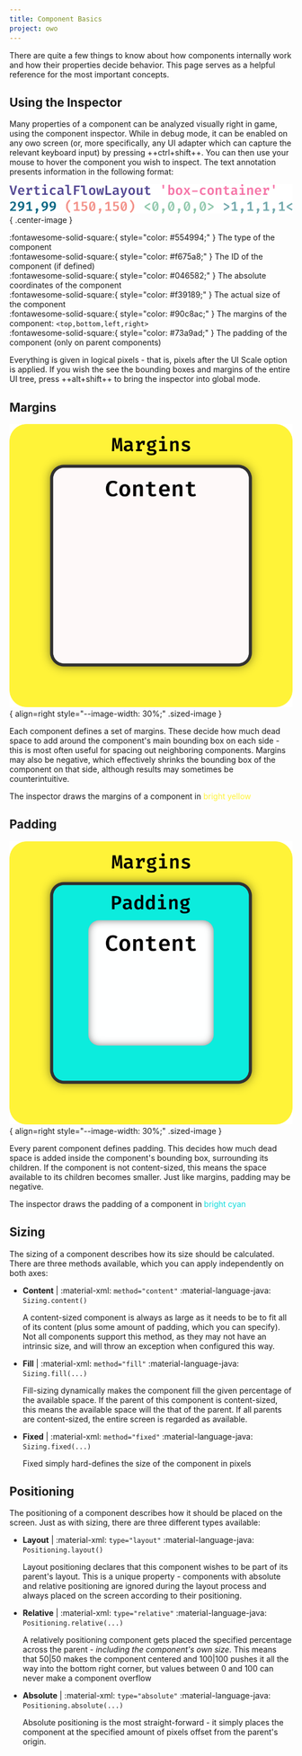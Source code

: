 ```yaml
---
title: Component Basics
project: owo
---
```


There are quite a few things to know about how components internally work and how their properties decide behavior. This page serves as a helpful reference for the most important concepts.

## Using the Inspector

Many properties of a component can be analyzed visually right in game, using the component inspector. While in debug mode, it can be enabled on any owo screen (or, more specifically, any UI adapter which can capture the relevant keyboard input) by pressing ++ctrl+shift++. You can then use your mouse to hover the component you wish to inspect. The text annotation presents information in the following format:

![inspector text format](../../assets/owo/inspector-reference.png){ .center-image }

:fontawesome-solid-square:{ style="color: #554994;" } The type of the component <br>
:fontawesome-solid-square:{ style="color: #f675a8;" } The ID of the component (if defined) <br>
:fontawesome-solid-square:{ style="color: #046582;" } The absolute coordinates of the component <br>
:fontawesome-solid-square:{ style="color: #f39189;" } The actual size of the component <br>
:fontawesome-solid-square:{ style="color: #90c8ac;" } The margins of the component: `<top,bottom,left,right>` <br>
:fontawesome-solid-square:{ style="color: #73a9ad;" } The padding of the component (only on parent components)

Everything is given in logical pixels - that is, pixels after the UI Scale option is applied. If you wish the see the bounding boxes and margins of the entire UI tree, press ++alt+shift++ to bring the inspector into global mode.

## Margins

![margins explainer image](../../assets/owo/margins-reference.png){ align=right style="--image-width: 30%;" .sized-image }

Each component defines a set of margins. These decide how much dead space to add around the component's main bounding box on each side - this is most often useful for spacing out neighboring components. Margins may also be negative, which effectively shrinks the bounding box of the component on that side, although results may sometimes be counterintuitive.

The inspector draws the margins of a component in <span style="color: #FFF338;">bright yellow</span>

## Padding

![padding explainer image](../../assets/owo/padding-reference.png){ align=right style="--image-width: 30%;" .sized-image }

Every parent component defines padding. This decides how much dead space is added inside the component's bounding box, surrounding its children. If the component is not content-sized, this means the space available to its children becomes smaller. Just like margins, padding may be negative.

The inspector draws the padding of a component in <span style="color: #0CDCDD;">bright cyan</span>

## Sizing

The sizing of a component describes how its size should be calculated. There are three methods available, which you can apply independently on both axes:

- **Content** | :material-xml: `method="content"` :material-language-java: `Sizing.content()`

    A content-sized component is always as large as it needs to be to fit all of its content (plus some amount of padding, which you can specify). Not all components support this method, as they may not have an intrinsic size, and will throw an exception when configured this way.

- **Fill** | :material-xml: `method="fill"` :material-language-java: `Sizing.fill(...)`
    
    Fill-sizing dynamically makes the component fill the given percentage of the available space. If the parent of this component is content-sized, this means the available space will the that of the parent. If all parents are content-sized, the entire screen is regarded as available.

- **Fixed** | :material-xml: `method="fixed"` :material-language-java: `Sizing.fixed(...)`
    
    Fixed simply hard-defines the size of the component in pixels

## Positioning

The positioning of a component describes how it should be placed on the screen. Just as with sizing, there are three different types available:

- **Layout** | :material-xml: `type="layout"` :material-language-java: `Positioning.layout()`

    Layout positioning declares that this component wishes to be part of its parent's layout. This is a unique property - components with absolute and relative positioning are ignored during the layout process and always placed on the screen according to their positioning.

- **Relative** | :material-xml: `type="relative"` :material-language-java: `Positioning.relative(...)`

    A relatively positioning component gets placed the specified percentage across the parent - *including the component's own size*. This means that 50|50 makes the component centered and 100|100 pushes it all the way into the bottom right corner, but values between 0 and 100 can never make a component overflow

- **Absolute** | :material-xml: `type="absolute"` :material-language-java: `Positioning.absolute(...)`

    Absolute positioning is the most straight-forward - it simply places the component at the specified amount of pixels offset from the parent's origin.